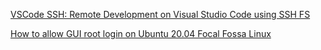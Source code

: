 
[VSCode SSH: Remote Development on Visual Studio Code using SSH FS](https://www.youtube.com/watch?v=4S4uaoP2jd0)

[How to allow GUI root login on Ubuntu 20.04 Focal Fossa Linux](https://linuxconfig.org/how-to-allow-gui-root-login-on-ubuntu-20-04-focal-fossa-linux)